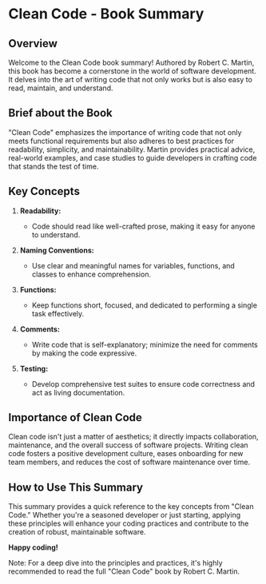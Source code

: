 # Clean Code - Book Summary

## Overview
Welcome to the Clean Code book summary! Authored by Robert C. Martin, this book has become a cornerstone in the world of software development. It delves into the art of writing code that not only works but is also easy to read, maintain, and understand.

## Brief about the Book
"Clean Code" emphasizes the importance of writing code that not only meets functional requirements but also adheres to best practices for readability, simplicity, and maintainability. Martin provides practical advice, real-world examples, and case studies to guide developers in crafting code that stands the test of time.

## Key Concepts
1. **Readability:**
   - Code should read like well-crafted prose, making it easy for anyone to understand.

2. **Naming Conventions:**
   - Use clear and meaningful names for variables, functions, and classes to enhance comprehension.

3. **Functions:**
   - Keep functions short, focused, and dedicated to performing a single task effectively.

4. **Comments:**
   - Write code that is self-explanatory; minimize the need for comments by making the code expressive.

5. **Testing:**
   - Develop comprehensive test suites to ensure code correctness and act as living documentation.

## Importance of Clean Code
Clean code isn't just a matter of aesthetics; it directly impacts collaboration, maintenance, and the overall success of software projects. Writing clean code fosters a positive development culture, eases onboarding for new team members, and reduces the cost of software maintenance over time.

## How to Use This Summary
This summary provides a quick reference to the key concepts from "Clean Code." Whether you're a seasoned developer or just starting, applying these principles will enhance your coding practices and contribute to the creation of robust, maintainable software.

**Happy coding!**

Note: For a deep dive into the principles and practices, it's highly recommended to read the full "Clean Code" book by Robert C. Martin.
